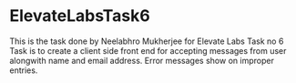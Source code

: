 # ElevateLabsTask6
This is the task done by Neelabhro Mukherjee for Elevate Labs
Task no 6
Task is to create a client side front end for accepting messages from user alongwith name and email address. Error messages show on improper entries.
